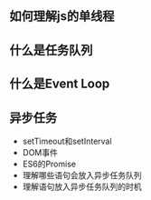 ## 如何理解js的单线程
## 什么是任务队列
## 什么是Event Loop

## 异步任务
* setTimeout和setInterval
* DOM事件
* ES6的Promise
* 理解哪些语句会放入异步任务队列
* 理解语句放入异步任务队列的时机